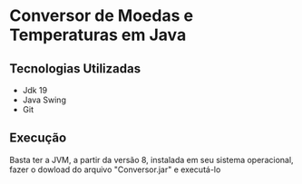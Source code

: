 <h1>Conversor de Moedas e Temperaturas em Java</h1>

 <h2>Tecnologias Utilizadas</h2>
 <ul>
  <li>Jdk 19</li>
  <li>Java Swing</li>
  <li>Git</li>  
 </ul>
 <h2>Execução</h2>
 <p>Basta ter a JVM, a partir da versão 8, instalada em seu sistema operacional, fazer o dowload do arquivo "Conversor.jar" e executá-lo</p>
